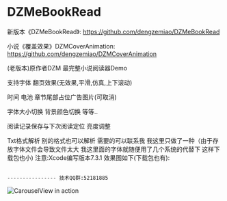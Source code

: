 # DZMeBookRead

新版本《DZMeBookRead》: https://github.com/dengzemiao/DZMeBookRead

小说《覆盖效果》DZMCoverAnimation: https://github.com/dengzemiao/DZMCoverAnimation

(老版本)原作者DZM 最完整小说阅读器Demo 

支持字体 翻页效果(无效果,平滑,仿真,上下滚动)

时间 电池 章节尾部占位广告图片(可取消) 

字体大小切换 背景颜色切换 等等.. 

阅读记录保存与下次阅读定位 亮度调整

Txt格式解析 别的格式也可以解析 需要的可以联系我 我这里只做了一种（由于存放字体文件会导致文件太大 我这里面的字体就随便用了几个系统的代替下 这样下载包也小) 注意:Xcode编写版本7.3.1 效果图如下(下载包也有):     

                                                                            ---------------- 技术QQ群:52181885

![CarouselView in action](Untitled.gif)
